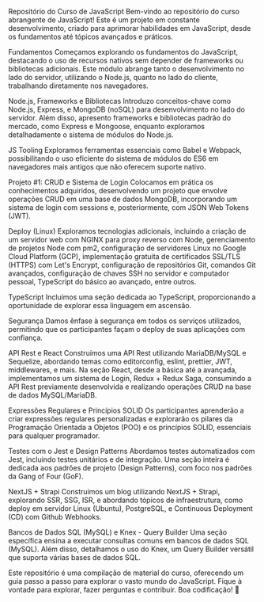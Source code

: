 Repositório do Curso de JavaScript
Bem-vindo ao repositório do curso abrangente de JavaScript! Este é um projeto em constante desenvolvimento, criado para aprimorar habilidades em JavaScript, desde os fundamentos até tópicos avançados e práticos.

Fundamentos
Começamos explorando os fundamentos do JavaScript, destacando o uso de recursos nativos sem depender de frameworks ou bibliotecas adicionais. Este módulo abrange tanto o desenvolvimento no lado do servidor, utilizando o Node.js, quanto no lado do cliente, trabalhando diretamente nos navegadores.

Node.js, Frameworks e Bibliotecas
Introduzo conceitos-chave como Node.js, Express, e MongoDB (noSQL) para desenvolvimento no lado do servidor. Além disso, apresento frameworks e bibliotecas padrão do mercado, como Express e Mongoose, enquanto exploramos detalhadamente o sistema de módulos do Node.js.

JS Tooling
Exploramos ferramentas essenciais como Babel e Webpack, possibilitando o uso eficiente do sistema de módulos do ES6 em navegadores mais antigos que não oferecem suporte nativo.

Projeto #1: CRUD e Sistema de Login
Colocamos em prática os conhecimentos adquiridos, desenvolvendo um projeto que envolve operações CRUD em uma base de dados MongoDB, incorporando um sistema de login com sessions e, posteriormente, com JSON Web Tokens (JWT).

Deploy (Linux)
Exploramos tecnologias adicionais, incluindo a criação de um servidor web com NGINX para proxy reverso com Node, gerenciamento de projetos Node com pm2, configuração de servidores Linux no Google Cloud Platform (GCP), implementação gratuita de certificados SSL/TLS (HTTPS) com Let's Encrypt, configuração de repositórios Git, comandos Git avançados, configuração de chaves SSH no servidor e computador pessoal, TypeScript do básico ao avançado, entre outros.

TypeScript
Incluímos uma seção dedicada ao TypeScript, proporcionando a oportunidade de explorar essa linguagem em ascensão.

Segurança
Damos ênfase à segurança em todos os serviços utilizados, permitindo que os participantes façam o deploy de suas aplicações com confiança.

API Rest e React
Construímos uma API Rest utilizando MariaDB/MySQL e Sequelize, abordando temas como editorconfig, eslint, prettier, JWT, middlewares, e mais. Na seção React, desde a básica até a avançada, implementamos um sistema de Login, Redux + Redux Saga, consumindo a API Rest previamente desenvolvida e realizando operações CRUD na base de dados MySQL/MariaDB.

Expressões Regulares e Princípios SOLID
Os participantes aprenderão a criar expressões regulares personalizadas e explorarão os pilares da Programação Orientada a Objetos (POO) e os princípios SOLID, essenciais para qualquer programador.

Testes com o Jest e Design Patterns
Abordamos testes automatizados com Jest, incluindo testes unitários e de integração. Uma seção inteira é dedicada aos padrões de projeto (Design Patterns), com foco nos padrões da Gang of Four (GoF).

NextJS + Strapi
Construímos um blog utilizando NextJS + Strapi, explorando SSR, SSG, ISR, e abordando tópicos de infraestrutura, como deploy em servidor Linux (Ubuntu), PostgreSQL, e Continuous Deployment (CD) com Github Webhooks.

Bancos de Dados SQL (MySQL) e Knex - Query Builder
Uma seção específica ensina a executar consultas comuns em bancos de dados SQL (MySQL). Além disso, detalhamos o uso do Knex, um Query Builder versátil que suporta várias bases de dados SQL.

Este repositório é uma compilação de material do curso, oferecendo um guia passo a passo para explorar o vasto mundo do JavaScript. Fique à vontade para explorar, fazer perguntas e contribuir. Boa codificação! 🚀